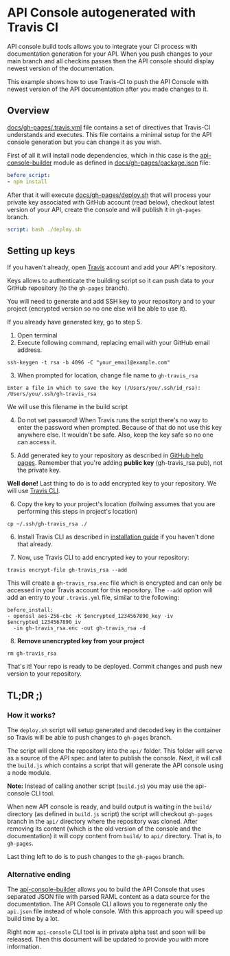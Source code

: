 # API Console autogenerated with Travis CI

API console build tools allows you to integrate your CI process with documentation generation for your API. When you push changes to your main branch and all checkins passes then the API console should display newest version of the documentation.

This example shows how to use Travis-CI to push the API Console with newest version of the API documentation after you made changes to it.

## Overview

[docs/gh-pages/.travis.yml](gh-pages/.travis.yml) file contains a set of directives that Travis-CI understands and executes. This file contains a minimal setup for the API console generation but you can change it as you wish.

First of all it will install node dependencies, which in this case is the
[api-console-builder](https://www.npmjs.com/package/api-console-builder) module as defined in [docs/gh-pages/package.json](gh-pages/package.json) file:

```yaml
before_script:
- npm install
```

After that it will execute [docs/gh-pages/deploy.sh](gh-pages/deploy.sh) that will process your private key associated with GitHub account (read below), checkout latest version of your API, create the console and will publish it in `gh-pages` branch.

```yaml
script: bash ./deploy.sh
```

## Setting up keys

If you haven't already, open [Travis](https://travis-ci.org/) account and add  your API's repository.

Keys allows to authenticate the building script so it can push data to your GitHub repository (to the `gh-pages` branch).

You will need to generate and add SSH key to your repository and to your project (encrypted version so no one else will be able to use it).

If you already have generated key, go to step 5.

1. Open terminal
2. Execute following command, replacing email with your GitHub email address.

```
ssh-keygen -t rsa -b 4096 -C "your_email@example.com"
```

3. When prompted for location, change file name to `gh-travis_rsa`

```
Enter a file in which to save the key (/Users/you/.ssh/id_rsa): /Users/you/.ssh/gh-travis_rsa
```

We will use this filename in the build script

4. Do not set password! When Travis runs the script there's no way to enter the password when prompted. Because of that do not use this key anywhere else. It wouldn't be safe. Also, keep the key safe so no one can access it.

5. Add generated key to your repository as described in [GitHub help pages](https://help.github.com/articles/adding-a-new-ssh-key-to-your-github-account/). Remember that you're adding **public key** (gh-travis_rsa.pub), not the private key.

**Well done!** Last thing to do is to add encrypted key to your repository. We will use [Travis CLI](https://github.com/travis-ci/travis.rb).

6. Copy the key to your project's location (follwing assumes that you are performing this steps in project's location)

```
cp ~/.ssh/gh-travis_rsa ./
```

6. Install Travis CLI as described in [installation guide](https://github.com/travis-ci/travis.rb#installation) if you haven't done that already.

7. Now, use Travis CLI to add encrypted key to your repository:

```
travis encrypt-file gh-travis_rsa --add
```

This will create a `gh-travis_rsa.enc` file which is encrypted and can only be accessed in your Travis account for this repository. The `--add` option will add an entry to your `.travis.yml` file, similar to the following:

```
before_install:
- openssl aes-256-cbc -K $encrypted_1234567890_key -iv $encrypted_1234567890_iv
  -in gh-travis_rsa.enc -out gh-travis_rsa -d
```

8. **Remove unencrypted key from your project**

```
rm gh-travis_rsa
```

That's it! Your repo is ready to be deployed. Commit changes and push new version to your repository.

## TL;DR ;)

### How it works?

The `deploy.sh` script will setup generated and decoded key in the container so Travis will be able to push changes to `gh-pages` branch.

The script will clone the repository into the `api/` folder. This folder will serve as a source of the API spec and later to publish the console. Next, it will call the `build.js` which contains a script that will generate the API console using a node module.

**Note:** Instead of calling another script (`build.js`) you may use the api-console CLI tool.

When new API console is ready, and build output is waiting in the `build/` directory (as defined in `build.js` script) the script will checkout `gh-pages` branch in the `api/` directory where the repository was cloned.
After removing its content (which is the old version of the console and the documentation) it will copy content from `build/` to `api/` directory. That is, to `gh-pages`.

Last thing left to do is to push changes to the `gh-pages` branch.

### Alternative ending

The [api-console-builder](https://www.npmjs.com/package/api-console-builder) allows you to build the API Console that uses separated JSON file with parsed RAML content as a data source for the documentation. The API Console CLI allows you to regenerate only the `api.json` file instead of whole console. With this approach you will speed up build time by a lot.

Right now `api-console` CLI tool is in private alpha test and soon will be released. Then this document will be updated to provide you with more information.
